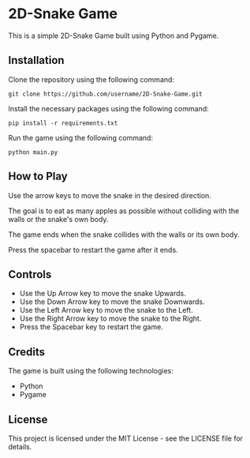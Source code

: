 <h1>2D-Snake Game</h1>
<p>This is a simple 2D-Snake Game built using Python and Pygame.</p>
<h2>Installation</h2>
<p>Clone the repository using the following command:</p>
  <pre><code>git clone https://github.com/username/2D-Snake-Game.git</code></pre>
<p>Install the necessary packages using the following command:</p>
	<pre><code>pip install -r requirements.txt</code></pre>
<p>Run the game using the following command:</p>
	<pre><code>python main.py</code></pre>
<h2>How to Play</h2>
	<p>Use the arrow keys to move the snake in the desired direction.</p>
	<p>The goal is to eat as many apples as possible without colliding with the walls or the snake's own body.</p>
	<p>The game ends when the snake collides with the walls or its own body.</p>
	<p>Press the spacebar to restart the game after it ends.</p>

<h2>Controls</h2>
<ul>
		<li>Use the Up Arrow key to move the snake Upwards.</li>
		<li>Use the Down Arrow key to move the snake Downwards.</li>
		<li>Use the Left Arrow key to move the snake to the Left.</li>
		<li>Use the Right Arrow key to move the snake to the Right.</li>
		<li>Press the Spacebar key to restart the game.</li>
</ul>

<h2>Credits</h2>
<p>The game is built using the following technologies:</p>
<ul>
		<li>Python</li>
		<li>Pygame</li>
</ul>

<h2>License</h2>
<p>This project is licensed under the MIT License - see the LICENSE file for details.</p>

